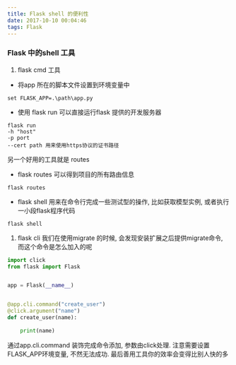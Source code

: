 ```yaml
---
title: Flask shell 的便利性
date: 2017-10-10 00:04:46
tags: Flask
---
```

### Flask 中的shell 工具

1. flask cmd 工具

* 将app 所在的脚本文件设置到环境变量中
```
set FLASK_APP=.\path\app.py
```

* 使用 flask run 可以直接运行flask 提供的开发服务器
```
flask run 
-h "host"
-p port
--cert path 用来使用https协议的证书路径
```
另一个好用的工具就是 routes
* flask routes 可以得到项目的所有路由信息
```
flask routes
```

* flask shell 用来在命令行完成一些测试型的操作, 比如获取模型实例, 或者执行一小段flask程序代码
```
flask shell
```

1. flask cli
我们在使用migrate 的时候, 会发现安装扩展之后提供migrate命令, 而这个命令是怎么加入的呢
```python
import click
from flask import Flask


app = Flask(__name__)


@app.cli.command("create_user")
@click.argument("name")
def create_user(name):
    
    print(name)

```
通过app.cli.command 装饰完成命令添加, 参数由click处理. 注意需要设置FLASK_APP环境变量, 不然无法成功.
最后善用工具你的效率会变得比别人快的多